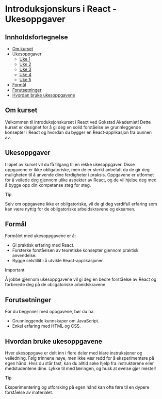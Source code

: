 # Introduksjonskurs i React - Ukesoppgaver

## Innholdsfortegnelse
- [Om kurset](#om-kurset)
- [Ukesoppgaver](#ukesoppgaver)
  - [Uke 1](./uke_1#oppgavesett-interaktiv-online-cv-webapplikasjonn)
  - [Uke 2](./uke_2)
  - [Uke 3](./uke_3)
  - [Uke 4](./uke_4)
  - [Uke 5](./uke_5)
- [Formål](#formål)
- [Forutsetninger](#forutsetninger)
- [Hvordan bruke ukesoppgavene](#hvordan-bruke-ukesoppgavene)

## Om kurset
Velkommen til introduksjonskurset i React ved Gokstad Akademiet! Dette kurset er designet for å gi deg en solid forståelse av grunnleggende konsepter i React og hvordan du bygger en React-applikasjon fra bunnen av.

## Ukesoppgaver
I løpet av kurset vil du få tilgang til en rekke ukesoppgaver. Disse oppgavene er ikke obligatoriske, men de er sterkt anbefalt da de gir deg muligheten til å anvende dine ferdigheter i praksis. Oppgavene er utformet for å veilede deg gjennom ulike aspekter av React, og de vil hjelpe deg med å bygge opp din kompetanse steg for steg.

> [!TIP]
> Selv om oppgavene ikke er obligatoriske, vil de gi deg verdifull erfaring som kan være nyttig for de obligatoriske arbeidskravene og eksamen.

## Formål
Formålet med ukesoppgavene er å:
- Gi praktisk erfaring med React.
- Forsterke forståelsen av teoretiske konsepter gjennom praktisk anvendelse.
- Bygge selvtillit i å utvikle React-applikasjoner.

> [!IMPORTANT]
> Å jobbe gjennom ukesoppgavene vil gi deg en bedre forståelse av React og forberede deg på de obligatoriske arbeidskravene.

## Forutsetninger
Før du begynner med oppgavene, bør du ha:
- Grunnleggende kunnskaper om JavaScript.
- Enkel erfaring med HTML og CSS.

## Hvordan bruke ukesoppgavene
Hver ukesoppgave er delt inn i flere deler med klare instruksjoner og veiledning. Følg trinnene nøye, men ikke vær redd for å eksperimentere på egen hånd. Hvis du står fast, kan du alltid søke hjelp fra instruktørene eller medstudentene dine. Lykke til med læringen, og husk at øvelse gjør mester!

> [!TIP]
> Eksperimentering og utforsking på egen hånd kan ofte føre til en dypere forståelse av materialet.